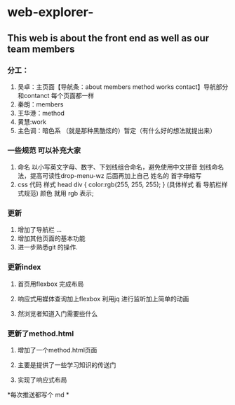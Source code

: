 ﻿# web-explorer-
## This web is about the front end as well as our team members  

### 分工：
1. 吴卓：主页面【导航条：about members method works contact】导航部分和contanct 每个页面都一样       
2. 秦朗：members     
3. 王华港：method
4. 黄慧:work
5. 主色调：暗色系 （就是那种黑酷炫的）暂定（有什么好的想法就提出来）

### 一些规范 可以补充大家
1. 命名 以小写英文字母、数字、下划线组合命名，避免使用中文拼音 划线命名法，提高可读性drop-menu-wz 后面再加上自己 姓名的 首字母缩写
2.  css  代码 样式
head
div {
  color:rgb(255, 255, 255);
}
(具体样式 看 导航栏样式规范)
颜色 就用 rgb 表示;


### 更新
1. 增加了导航栏 ...
2. 增加其他页面的基本功能
3. 进一步熟悉git 的操作.

###  更新index 
1. 首页用flexbox 完成布局

2. 响应式用媒体查询加上flexbox  利用jq 进行监听加上简单的动画

3. 然浏览者知道入门需要些什么

### 更新了method.html
1. 增加了一个method.html页面

2. 主要是提供了一些学习知识的传送门

3. 实现了响应式布局

*每次推送都写个 md *

